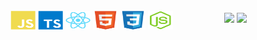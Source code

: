 
 
 <div style="display: inline_block"><br>
  <img align="center" alt="RafaelJs" height="30" width="40" src="https://raw.githubusercontent.com/devicons/devicon/master/icons/javascript/javascript-plain.svg"> 
  <img align="center" alt="RafaelTs" height="30" width="40" src="https://raw.githubusercontent.com/devicons/devicon/master/icons/typescript/typescript-plain.svg">
  <img align="center" alt="RafaelReact" height="30" width="40" src="https://raw.githubusercontent.com/devicons/devicon/master/icons/react/react-original.svg">
  <img align="center" alt="RafaelHTML" height="30" width="40" src="https://raw.githubusercontent.com/devicons/devicon/master/icons/html5/html5-original.svg">
  <img align="center" alt="RafaelCSS" height="30" width="40" src="https://raw.githubusercontent.com/devicons/devicon/master/icons/css3/css3-original.svg">
 <img align="center" alt="RafaelCSS" height="30" width="40" src="https://raw.githubusercontent.com/devicons/devicon/master/icons/nodejs/nodejs-original.svg">
  &nbsp;  &nbsp;  &nbsp;  &nbsp;  &nbsp;  &nbsp;  &nbsp;  &nbsp;  &nbsp;  &nbsp;
           <a href = "mailto:asurarafael@gmail.com"><img src="https://img.shields.io/badge/-Gmail-%23333?style=for-the-badge&logo=gmail&logoColor=white" target="_blank"></a>
        <a href="https://www.linkedin.com/in/rafaelbarr/" target="_blank"><img src="https://img.shields.io/badge/-LinkedIn-%230077B5?style=for-the-badge&logo=linkedin&logoColor=white" target="_blank"></a> 
        </div
</div>
  




